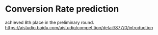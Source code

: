 # Conversion Rate prediction

achieved 8th place in the preliminary round.
https://aistudio.baidu.com/aistudio/competition/detail/877/0/introduction
